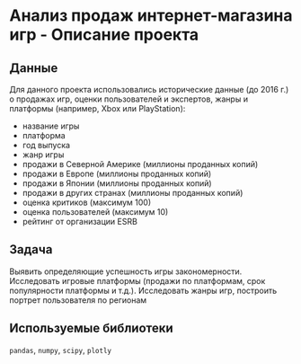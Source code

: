 # Анализ продаж интернет-магазина игр - Описание проекта

## Данные
Для данного проекта использовались исторические данные (до 2016 г.) о продажах игр, оценки пользователей и экспертов, жанры и платформы (например, Xbox или PlayStation):
- название игры
- платформа
- год выпуска
- жанр игры
- продажи в Северной Америке (миллионы проданных копий)
- продажи в Европе (миллионы проданных копий)
- продажи в Японии (миллионы проданных копий)
- продажи в других странах (миллионы проданных копий)
- оценка критиков (максимум 100)
- оценка пользователей (максимум 10)
- рейтинг от организации ESRB

## Задача 
Выявить определяющие успешность игры закономерности. Исследовать игровые платформы (продажи по платформам, срок популярности платформы и т.д.). Исследовать жанры игр, построить портрет пользователя по регионам

## Используемые библиотеки
`pandas`, `numpy`, `scipy`, `plotly`